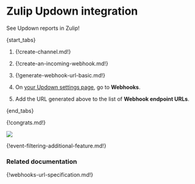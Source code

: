 # Zulip Updown integration

See Updown reports in Zulip!

{start_tabs}

1. {!create-channel.md!}

1. {!create-an-incoming-webhook.md!}

1. {!generate-webhook-url-basic.md!}

1. On [your Updown settings page](https://updown.io/settings/edit), go to **Webhooks**.

1. Add the URL generated above to the list of **Webhook endpoint URLs**.

{end_tabs}

{!congrats.md!}

![](/static/images/integrations/updown/001.png)

{!event-filtering-additional-feature.md!}

### Related documentation

{!webhooks-url-specification.md!}
